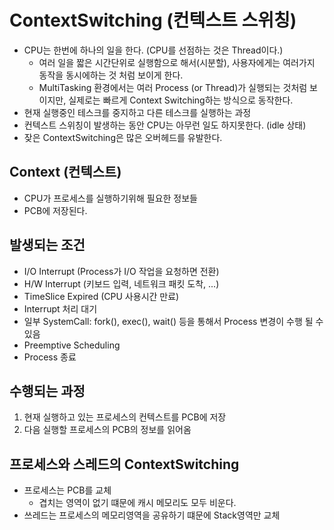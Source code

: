 # ContextSwitching (컨텍스트 스위칭)
- CPU는 한번에 하나의 일을 한다. (CPU를 선점하는 것은 Thread이다.)
  - 여러 일을 짧은 시간단위로 실행함으로 해서(시분할), 사용자에게는 여러가지 동작을 동시에하는 것 처럼 보이게 한다.
  - MultiTasking 환경에서는 여러 Process (or Thread)가 실행되는 것처럼 보이지만, 실제로는 빠르게 Context Switching하는 방식으로 동작한다.
- 현재 실행중인 테스크를 중지하고 다른 테스크를 실행하는 과정
- 컨텍스트 스위칭이 발생하는 동안 CPU는 아무런 일도 하지못한다. (idle 상태)
- 잦은 ContextSwitching은 많은 오버헤드를 유발한다.

## Context (컨텍스트)
- CPU가 프로세스를 실행하기위해 필요한 정보들
- PCB에 저장된다.

## 발생되는 조건
- I/O Interrupt (Process가 I/O 작업을 요청하면 전환)
- H/W Interrupt (키보드 입력, 네트워크 패킷 도착, ...)
- TimeSlice Expired (CPU 사용시간 만료)
- Interrupt 처리 대기
- 일부 SystemCall: fork(), exec(), wait() 등을 통해서 Process 변경이 수행 될 수 있음
- Preemptive Scheduling
- Process 종료

## 수행되는 과정
1. 현재 실행하고 있는 프로세스의 컨텍스트를 PCB에 저장
2. 다음 실행할 프로세스의 PCB의 정보를 읽어옴

## 프로세스와 스레드의 ContextSwitching
- 프로세스는 PCB를 교체
  - 겹치는 영역이 없기 떄문에 캐시 메모리도 모두 비운다.
- 쓰레드는 프로세스의 메모리영역을 공유하기 떄문에 Stack영역만 교체

